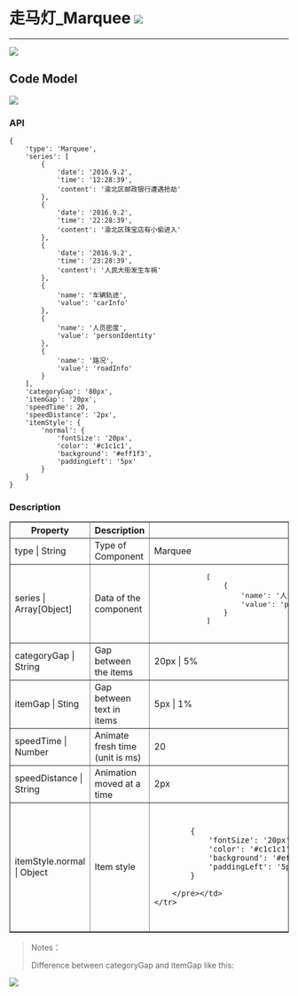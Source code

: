 # 走马灯\_Marquee ![](/assets/Marquee.png)

---

![](/assets/controls/Marquee01.jpg)

## Code Model

![](/assets/controls/Marquee02.jpg)

### API

```
{
    'type': 'Marquee',
    'series': [
        {
            'date': '2016.9.2',
            'time': '12:28:39',
            'content': '渝北区邮政银行遭遇抢劫'
        },
        {
            'date': '2016.9.2',
            'time': '22:28:39',
            'content': '渝北区珠宝店有小偷进入'
        },
        {
            'date': '2016.9.2',
            'time': '23:28:39',
            'content': '人民大街发生车祸'
        },
        {
            'name': '车辆轨迹',
            'value': 'carInfo'
        },
        {
            'name': '人员密度',
            'value': 'personIdentity'
        },
        {
            'name': '路况',
            'value': 'roadInfo'
        }
    ],
    'categoryGap': '80px',
    'itemGap': '20px',
    'speedTime': 20,
    'speedDistance': '2px',
    'itemStyle': {
        'normal': {
            'fontSize': '20px',
            'color': '#c1c1c1',
            'background': '#eff1f3',
            'paddingLeft': '5px'
        }
    }
}
```

### Description

<table border="1" >
    <tr>
        <th width="15%"> Property </th>
        <th width="45%"> Description </th>
        <th> Value </th>
    </tr>
    <tr>
        <td>type | String</td>
        <td>Type of Component</td>
        <td>Marquee</td>
    </tr>
    <tr>
        <td>series | Array[Object]</td>
        <td>	Data of the component </td>
        <td> <pre>
            [
                {
                    'name': '人员密度',
                    'value': 'personIdentity', //Uniquely identification of data, unrepeatable
                }
            ]
        </pre> </td>
    </tr>
    <tr>
        <td>categoryGap | String </td>
        <td>Gap between the items </td>
        <td> 20px |  5% </td>
    </tr>
    <tr>
        <td>itemGap | Sting </td>
        <td>Gap between text in items </td>
        <td> 5px |  1% </td>
    </tr>
    <tr>
        <td>speedTime | Number </td>
        <td>Animate fresh time (unit is ms)</td>
        <td> 20 </td>
    </tr>
    <tr>
        <td>speedDistance | String </td>
        <td>Animation moved at a time  </td>
        <td> 2px </td>
    </tr>
    <tr>
        <td>itemStyle.normal | Object</td>
        <td>Item style </td>
        <td><pre>
            
            {
                'fontSize': '20px',  
                'color': '#c1c1c1',  
                'background': '#eff1f3',  
                'paddingLeft': '5px'  
            }

        </pre></td>
    </tr>

</table>

> Notes：
>
> Difference between  categoryGap and itemGap like this:

![](/assets/marquee01.png)

